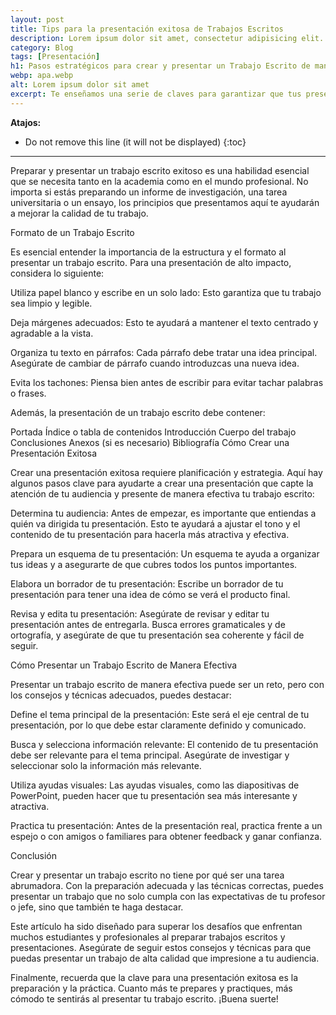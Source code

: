 ```yaml
---
layout: post
title: Tips para la presentación exitosa de Trabajos Escritos
description: Lorem ipsum dolor sit amet, consectetur adipisicing elit. Eum officia sit cupiditate cum deleniti voluptate quia iste voluptatum fuga suscipit obcaecati
category: Blog
tags: [Presentación]
h1: Pasos estratégicos para crear y presentar un Trabajo Escrito de manera exitosa
webp: apa.webp
alt: Lorem ipsum dolor sit amet
excerpt: Te enseñamos una serie de claves para garantizar que tus presentaciones escritas sean coherentes, atractivas y efectivas.
---
```

**Atajos:**
* Do not remove this line (it will not be displayed)
{:toc}

-----

Preparar y presentar un trabajo escrito exitoso es una habilidad esencial que se necesita tanto en la academia como en el mundo profesional.  No importa si estás preparando un informe de investigación, una tarea universitaria o un ensayo, los principios que presentamos aquí te ayudarán a mejorar la calidad de tu trabajo.

Formato de un Trabajo Escrito

Es esencial entender la importancia de la estructura y el formato al presentar un trabajo escrito. Para una presentación de alto impacto, considera lo siguiente:

Utiliza papel blanco y escribe en un solo lado: Esto garantiza que tu trabajo sea limpio y legible.

Deja márgenes adecuados: Esto te ayudará a mantener el texto centrado y agradable a la vista.

Organiza tu texto en párrafos: Cada párrafo debe tratar una idea principal. Asegúrate de cambiar de párrafo cuando introduzcas una nueva idea.

Evita los tachones: Piensa bien antes de escribir para evitar tachar palabras o frases.

Además, la presentación de un trabajo escrito debe contener:

Portada
Índice o tabla de contenidos
Introducción
Cuerpo del trabajo
Conclusiones
Anexos (si es necesario)
Bibliografía
Cómo Crear una Presentación Exitosa

Crear una presentación exitosa requiere planificación y estrategia. Aquí hay algunos pasos clave para ayudarte a crear una presentación que capte la atención de tu audiencia y presente de manera efectiva tu trabajo escrito:

Determina tu audiencia: Antes de empezar, es importante que entiendas a quién va dirigida tu presentación. Esto te ayudará a ajustar el tono y el contenido de tu presentación para hacerla más atractiva y efectiva.

Prepara un esquema de tu presentación: Un esquema te ayuda a organizar tus ideas y a asegurarte de que cubres todos los puntos importantes.

Elabora un borrador de tu presentación: Escribe un borrador de tu presentación para tener una idea de cómo se verá el producto final.

Revisa y edita tu presentación: Asegúrate de revisar y editar tu presentación antes de entregarla. Busca errores gramaticales y de ortografía, y asegúrate de que tu presentación sea coherente y fácil de seguir.

Cómo Presentar un Trabajo Escrito de Manera Efectiva

Presentar un trabajo escrito de manera efectiva puede ser un reto, pero con los consejos y técnicas adecuados, puedes destacar:

Define el tema principal de la presentación: Este será el eje central de tu presentación, por lo que debe estar claramente definido y comunicado.

Busca y selecciona información relevante: El contenido de tu presentación debe ser relevante para el tema principal. Asegúrate de investigar y seleccionar solo la información más relevante.

Utiliza ayudas visuales: Las ayudas visuales, como las diapositivas de PowerPoint, pueden hacer que tu presentación sea más interesante y atractiva.

Practica tu presentación: Antes de la presentación real, practica frente a un espejo o con amigos o familiares para obtener feedback y ganar confianza.

Conclusión

Crear y presentar un trabajo escrito no tiene por qué ser una tarea abrumadora. Con la preparación adecuada y las técnicas correctas, puedes presentar un trabajo que no solo cumpla con las expectativas de tu profesor o jefe, sino que también te haga destacar.

Este artículo ha sido diseñado para superar los desafíos que enfrentan muchos estudiantes y profesionales al preparar trabajos escritos y presentaciones. Asegúrate de seguir estos consejos y técnicas para que puedas presentar un trabajo de alta calidad que impresione a tu audiencia.

Finalmente, recuerda que la clave para una presentación exitosa es la preparación y la práctica. Cuanto más te prepares y practiques, más cómodo te sentirás al presentar tu trabajo escrito. ¡Buena suerte!
